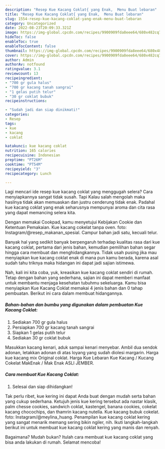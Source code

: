 ```yaml
---
description: "Resep Kue Kacang Coklat{ yang Enak,  Menu Buat lebaran"
title: "Resep Kue Kacang Coklat{ yang Enak,  Menu Buat lebaran"
slug: 1554-resep-kue-kacang-coklat-yang-enak-menu-buat-lebaran
category: Uncategorized
date: 2022-08-23T20:09:33.321Z
image: https://img-global.cpcdn.com/recipes/9900909fda8eee64/680x482cq70/kue-kacang-coklat-foto-resep-utama.jpg
hideToc: false
enableToc: true
enableTocContent: false
thumbnail: https://img-global.cpcdn.com/recipes/9900909fda8eee64/680x482cq70/kue-kacang-coklat-foto-resep-utama.jpg
cover: https://img-global.cpcdn.com/recipes/9900909fda8eee64/680x482cq70/kue-kacang-coklat-foto-resep-utama.jpg
author: Admin
authorAv: notfound
ratingvalue: 3.1
reviewcount: 13
recipeingredient:
- "700 gr gula halus"
- "700 gr kacang tanah sangrai"
- "1 gelas putih telur"
- "30 gr coklat bubuk"
recipeinstructions:

- "Sudah jadi dan siap dinikmati!"
categories:
- Resep
tags:
- kue
- kacang
- coklat

katakunci: kue kacang coklat 
nutrition: 165 calories
recipecuisine: Indonesian
preptime: "PT26M"
cooktime: "PT54M"
recipeyield: "3"
recipecategory: Lunch

---
```



Lagi mencari ide resep kue kacang coklat yang menggugah selera? Cara menyiapkannya sangat tidak susah. Tapi Kalau salah mengolah maka hasilnya tidak akan memuaskan dan justru cenderung tidak enak. Padahal kue kacang coklat yang enak seharusnya mempunyai aroma dan cita rasa yang dapat memancing selera kita.


Dengan memakai Cookpad, kamu menyetujui Kebijakan Cookie dan Ketentuan Pemakaian. Kue kacang cokelat tanpa oven. foto: Instagram/@resep_makanan_spesial. Campur bahan jadi satu, kecuali telur.

Banyak hal yang sedikit banyak berpengaruh terhadap kualitas rasa dari kue kacang coklat, pertama dari jenis bahan, kemudian pemilihan bahan segar hingga cara membuat dan menghidangkannya. Tidak usah pusing jika mau menyiapkan kue kacang coklat enak di mana pun kamu berada, karena asal sudah tahu triknya maka hidangan ini dapat jadi sajian istimewa.


Nah, kali ini kita coba, yuk, kreasikan kue kacang coklat sendiri di rumah. Tetap dengan bahan yang sederhana, sajian ini dapat memberi manfaat untuk membantu menjaga kesehatan tubuhmu sekeluarga. Kamu bisa menyiapkan Kue Kacang Coklat memakai 4 jenis bahan dan 0 tahap pembuatan. Berikut ini cara dalam membuat hidangannya.

<!--inarticleads1-->

##### Bahan-bahan dan bumbu yang digunakan dalam pembuatan Kue Kacang Coklat:

1. Sediakan 700 gr gula halus
1. Persiapkan 700 gr kacang tanah sangrai
1. Siapkan 1 gelas putih telur
1. Sediakan 30 gr coklat bubuk


Masukkan kacang kenari, aduk sampai kenari menyebar. Ambil dua sendok adonan, letakkan adonan di atas loyang yang sudah diolesi margarin. Harga kue kacang mix Original coklat. Harga Kue Lebaran Kue Kacang / Kucang Cokelat MakEnak / Mak Enak ASLI JEMBER. 

<!--inarticleads2-->

##### Cara membuat Kue Kacang Coklat:


1. Selesai dan siap dihidangkan!

Tak perlu ribet, kue kering ini dapat Anda buat dengan mudah serta bahan yang cukup sederhana. Ketujuh jenis kue kering tersebut ada nastar klasik, palm chesse cookies, sandwich coklat, kastengel, banana cookies, cokelat kacang chocochips, dan thamrin kacang nutella. Kue kacang bubuk cokelat. foto: Instagram/@meylina_huang. Penampilan kue kacang coklat kering yang sangat menarik memang sering bikin ngiler, nih. Ikuti langkah-langkah berikut ini untuk membuat kue kacang coklat kering yang manis dan renyah. 

Bagaimana? Mudah bukan? Itulah cara membuat kue kacang coklat yang bisa anda lakukan di rumah. Selamat mencoba!
